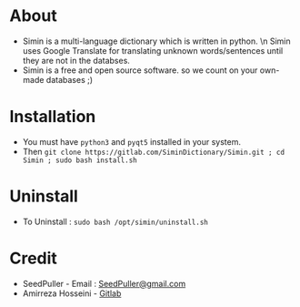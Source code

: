 # About
- Simin is a multi-language dictionary which is written in python. \n Simin uses Google Translate for translating unknown words/sentences until they are not in the databses.
- Simin is a free and open source software. so we count on your own-made databases ;)

# Installation

- You must have `python3` and `pyqt5` installed in your system.
- Then ``` git clone https://gitlab.com/SiminDictionary/Simin.git ; cd Simin ; sudo bash install.sh ```

# Uninstall

- To Uninstall : ``` sudo bash /opt/simin/uninstall.sh ```

# Credit

- SeedPuller - Email : SeedPuller@gmail.com
- Amirreza Hosseini - [Gitlab](https://gitlab.com/amirrezaw)
